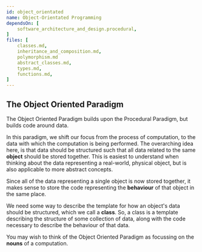 ```yaml
---
id: object_orientated
name: Object-Orientated Programming
dependsOn: [
    software_architecture_and_design.procedural,
]
files: [
    classes.md,
    inheritance_and_composition.md,
    polymorphism.md
    abstract_classes.md,
    types.md,
    functions.md,
]
---
```


## The Object Oriented Paradigm

The Object Oriented Paradigm builds upon the Procedural Paradigm, but builds code around data.

In this paradigm, we shift our focus from the process of computation, to the data with which the computation is being performed.
The overarching idea here, is that data should be structured such that all data related to the same **object** should be stored together.
This is easiest to understand when thinking about the data representing a real-world, physical object, but is also applicable to more abstract concepts.

Since all of the data representing a single object is now stored together, it makes sense to store the code representing the **behaviour** of that object in the same place.

We need some way to describe the template for how an object's data should be structured, which we call a **class**.
So, a class is a template describing the structure of some collection of data, along with the code necessary to describe the behaviour of that data.

You may wish to think of the Object Oriented Paradigm as focussing on the **nouns** of a computation.